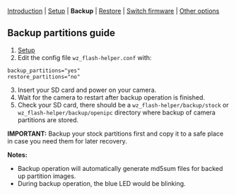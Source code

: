 [Introduction](README.md) | [Setup](README_setup.md) | **Backup** | [Restore](README_restore.md) | [Switch firmware](README_switch_fw.md) | [Other options](README_other_options.md)

## Backup partitions guide

1. [Setup](README_setup.md)
2. Edit the config file `wz_flash-helper.conf` with:
```
backup_partitions="yes"
restore_partitions="no"
```
3. Insert your SD card and power on your camera.
4. Wait for the camera to restart after backup operation is finished. 
5. Check your SD card, there should be a `wz_flash-helper/backup/stock` or `wz_flash-helper/backup/openipc` directory where backup of camera partitions are stored.

**IMPORTANT:** Backup your stock partitions first and copy it to a safe place in case you need them for later recovery.

**Notes:**
- Backup operation will automatically generate md5sum files for backed up partition images.
- During backup operation, the blue LED would be blinking.
